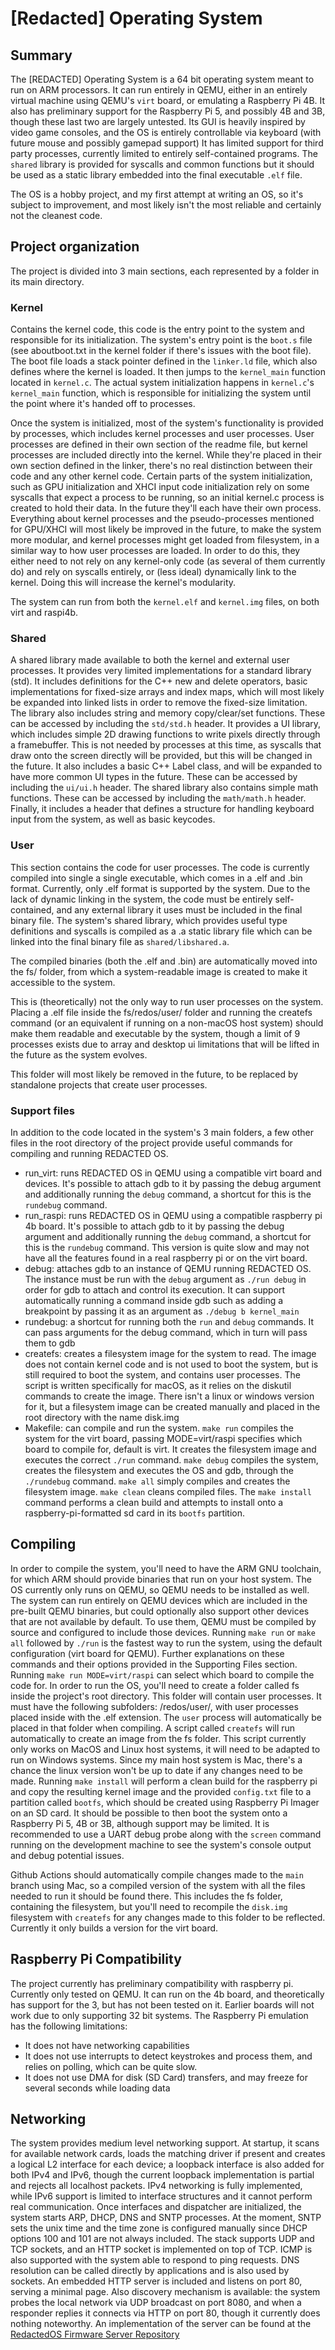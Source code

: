 # \[Redacted\] Operating System

## Summary

The \[REDACTED\] Operating System is a 64 bit operating system meant to run on ARM processors. 
It can run entirely in QEMU, either in an entirely virtual machine using QEMU's `virt` board, or emulating a Raspberry Pi 4B.
It also has preliminary support for the Raspberry Pi 5, and possibly 4B and 3B, though these last two are largely untested.
Its GUI is heavily inspired by video game consoles, and the OS is entirely controllable via keyboard (with future mouse and possibly gamepad support)
It has limited support for third party processes, currently limited to entirely self-contained programs. The `shared` library is provided for syscalls and common functions but it should be used as a static library embedded into the final executable `.elf` file.

The OS is a hobby project, and my first attempt at writing an OS, so it's subject to improvement, and most likely isn't the most reliable and certainly not the cleanest code.

## Project organization

The project is divided into 3 main sections, each represented by a folder in its main directory.

### Kernel

Contains the kernel code, this code is the entry point to the system and responsible for its initialization.
The system's entry point is the `boot.s` file (see aboutboot.txt in the kernel folder if there's issues with the boot file). The boot file loads a stack pointer defined in the `linker.ld` file, which also defines where the kernel is loaded. It then jumps to the `kernel_main` function located in `kernel.c`.
The actual system initialization happens in `kernel.c`'s `kernel_main` function, which is responsible for initializing the system until the point where it's handed off to processes.

Once the system is initialized, most of the system's functionality is provided by processes, which includes kernel processes and user processes. User processes are defined in their own section of the readme file, but kernel processes are included directly into the kernel. While they're placed in their own section defined in the linker, there's no real distinction between their code and any other kernel code. 
Certain parts of the system initialization, such as GPU initialization and XHCI input code initialization rely on some syscalls that expect a process to be running, so an initial kernel.c process is created to hold their data. In the future they'll each have their own process.
Everything about kernel processes and the pseudo-processes mentioned for GPU/XHCI will most likely be improved in the future, to make the system more modular, and kernel processes might get loaded from filesystem, in a similar way to how user processes are loaded. In order to do this, they either need to not rely on any kernel-only code (as several of them currently do) and rely on syscalls entirely, or (less ideal) dynamically link to the kernel. Doing this will increase the kernel's modularity.

The system can run from both the `kernel.elf` and `kernel.img` files, on both virt and raspi4b.

### Shared

A shared library made available to both the kernel and external user processes.
It provides very limited implementations for a standard library (std). It includes definitions for the C++ new and delete operators, basic implementations for fixed-size arrays and index maps, which will most likely be expanded into linked lists in order to remove the fixed-size limitation. The library also includes string and memory copy/clear/set functions. These can be accessed by including the `std/std.h` header.
It provides a UI library, which includes simple 2D drawing functions to write pixels directly through a framebuffer. This is not needed by processes at this time, as syscalls that draw onto the screen directly will be provided, but this will be changed in the future. It also includes a basic C++ Label class, and will be expanded to have more common UI types in the future. These can be accessed by including the `ui/ui.h` header.
The shared library also contains simple math functions. These can be accessed by including the `math/math.h` header.
Finally, it includes a header that defines a structure for handling keyboard input from the system, as well as basic keycodes.

### User

This section contains the code for user processes. The code is currently compiled into single a single executable, which comes in a .elf and .bin format. Currently, only .elf format is supported by the system.
Due to the lack of dynamic linking in the system, the code must be entirely self-contained, and any external library it uses must be included in the final binary file. The system's shared library, which provides useful type definitions and syscalls is compiled as a .a static library file which can be linked into the final binary file as `shared/libshared.a`.

The compiled binaries (both the .elf and .bin) are automatically moved into the fs/ folder, from which a system-readable image is created to make it accessible to the system. 

This is (theoretically) not the only way to run user processes on the system. Placing a .elf file inside the fs/redos/user/ folder and running the createfs command (or an equivalent if running on a non-macOS host system) should make them readable and executable by the system, though a limit of 9 processes exists due to array and desktop ui limitations that will be lifted in the future as the system evolves.

This folder will most likely be removed in the future, to be replaced by standalone projects that create user processes.

### Support files

In addition to the code located in the system's 3 main folders, a few other files in the root directory of the project provide useful commands for compiling and running REDACTED OS.

- run_virt: runs REDACTED OS in QEMU using a compatible virt board and devices. It's possible to attach gdb to it by passing the debug argument and additionally running the `debug` command, a shortcut for this is the `rundebug` command.
- run_raspi: runs REDACTED OS in QEMU using a compatible raspberry pi 4b board. It's possible to attach gdb to it by passing the debug argument and additionally running the `debug` command, a shortcut for this is the `rundebug` command. This version is quite slow and may not have all the features found in a real raspberry pi or on the virt board.
- debug: attaches gdb to an instance of QEMU running REDACTED OS. The instance must be run with the `debug` argument as `./run debug` in order for gdb to attach and control its execution. It can support automatically running a command inside gdb such as adding a breakpoint by passing it as an argument as `./debug b kernel_main`
- rundebug: a shortcut for running both the `run` and `debug` commands. It can pass arguments for the debug command, which in turn will pass them to gdb
- createfs: creates a filesystem image for the system to read. The image does not contain kernel code and is not used to boot the system, but is still required to boot the system, and contains user processes. The script is written specifically for macOS, as it relies on the diskutil commands to create the image. There isn't a linux or windows version for it, but a filesystem image can be created manually and placed in the root directory with the name disk.img
- Makefile: can compile and run the system. `make run` compiles the system for the virt board, passing MODE=virt/raspi specifies which board to compile for, default is virt. It creates the filesystem image and executes the correct `./run` command. `make debug` compiles the system, creates the filesystem and executes the OS and gdb, through the `./rundebug` command. `make all` simply compiles and creates the filesystem image. `make clean` cleans compiled files. The `make install` command performs a clean build and attempts to install onto a raspberry-pi-formatted sd card in its `bootfs` partition.

## Compiling

In order to compile the system, you'll need to have the ARM GNU toolchain, for which ARM should provide binaries that run on your host system.
The OS currently only runs on QEMU, so QEMU needs to be installed as well. The system can run entirely on QEMU devices which are included in the pre-built QEMU binaries, but could optionally also support other devices that are not available by default. To use them, QEMU must be compiled by source and configured to include those devices. 
Running `make run` or `make all` followed by `./run` is the fastest way to run the system, using the default configuration (virt board for QEMU). Further explanations on these commands and their options provided in the Supporting Files section.
Running `make run MODE=virt/raspi` can select which board to compile the code for.
In order to run the OS, you'll need to create a folder called fs inside the project's root directory. This folder will contain user processes. It must have the following subfolders: /redos/user/, with user processes placed inside with the .elf extension. The `user` process will automatically be placed in that folder when compiling. A script called `createfs` will run automatically to create an image from the fs folder. This script currently only works on MacOS and Linux host systems, it will need to be adapted to run on Windows systems. Since my main host system is Mac, there's a chance the linux version won't be up to date if any changes need to be made.
Running `make install` will perform a clean build for the raspberry pi and copy the resulting kernel image and the provided `config.txt` file to a partition called `bootfs`, which should be created using Raspberry Pi Imager on an SD card. It should be possible to then boot the system onto a Raspberry Pi 5, 4B or 3B, although support may be limited. It is recommended to use a UART debug probe along with the `screen` command running on the development machine to see the system's console output and debug potential issues.

Github Actions should automatically compile changes made to the `main` branch using Mac, so a compiled version of the system with all the files needed to run it should be found there. This includes the fs folder, containing the filesystem, but you'll need to recompile the `disk.img` filesystem with `createfs` for any changes made to this folder to be reflected. Currently it only builds a version for the virt board.

## Raspberry Pi Compatibility

The project currently has preliminary compatibility with raspberry pi. Currently only tested on QEMU. It can run on the 4b board, and theoretically has support for the 3, but has not been tested on it. Earlier boards will not work due to only supporting 32 bit systems.
The Raspberry Pi emulation has the following limitations:
- It does not have networking capabilities
- It does not use interrupts to detect keystrokes and process them, and relies on polling, which can be quite slow.
- It does not use DMA for disk (SD Card) transfers, and may freeze for several seconds while loading data

## Networking

The system provides medium level networking support. At startup, it scans for available network cards, loads the matching driver if present and creates a logical L2 interface for each device; a loopback interface is also added for both IPv4 and IPv6, though the current loopback implementation is partial and rejects all localhost packets. IPv4 networking is fully implemented, while IPv6 support is limited to interface structures and it cannot perform real communication.
Once interfaces and dispatcher are initialized, the system starts ARP, DHCP, DNS and SNTP processes. At the moment, SNTP sets the unix time and the time zone is configured manually since DHCP options 100 and 101 are not always included.
The stack supports UDP and TCP sockets, and an HTTP socket is implemented on top of TCP. ICMP is also supported with the system able to respond to ping requests. DNS resolution can be called directly by applications and is also used by sockets.
An embedded HTTP server is included and listens on port 80, serving a minimal page. Also discovery mechanism is available: the system probes the local network via UDP broadcast on port 8080, and when a responder replies it connects via HTTP on port 80, though it currently does nothing noteworthy.
An implementation of the server can be found at the [RedactedOS Firmware Server Repository](https://github.com/differrari/RedactedOS_firmware_server/tree/main)

